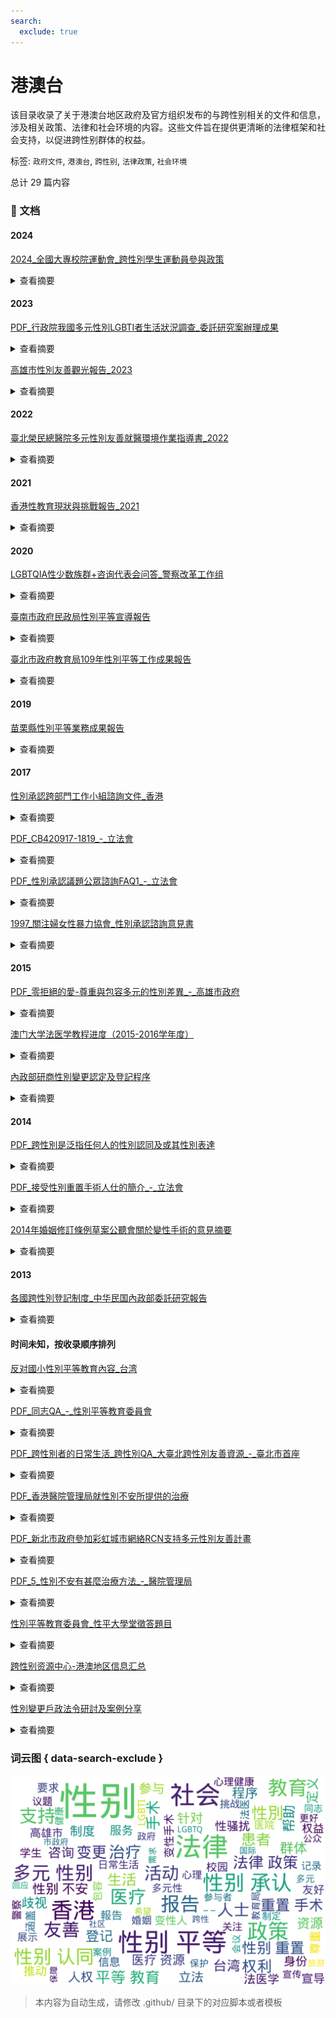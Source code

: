 ```yaml
---
search:
  exclude: true
---
```



# 港澳台

该目录收录了关于港澳台地区政府及官方组织发布的与跨性别相关的文件和信息，涉及相关政策、法律和社会环境的内容。这些文件旨在提供更清晰的法律框架和社会支持，以促进跨性别群体的权益。


标签: `政府文件`, `港澳台`, `跨性别`, `法律政策`, `社会环境`


总计 29 篇内容



### 📄 文档


#### 2024



[2024_全國大專校院運動會_跨性別學生運動員參與政策](2024_全國大專校院運動會_跨性別學生運動員參與政策_page.md)<details><summary>查看摘要</summary>

该文件是关于跨性别学生运动员参与114届全国大专院校运动会的试办实施计划，主要依据国际奥林匹克委员会（IOC）公布的最新指南制定了各项政策与程序。文件详细说明了跨性别学生运动员的定义、参赛资格的审查流程、所需提交的材料及相关的监控措施。文件还列出参与运动的各项标准和要求，包括对睪固酮浓度的限制，确保比赛的公平性与安全性。特别强调，申请者不必强制接受医疗评估，并提供了与申请程序相关的咨询与协助管道，旨在促进跨性别学生的权益保护，推动性别平等的发展。
</details>



#### 2023



[PDF_行政院我國多元性別LGBTI者生活狀況調查_委託研究案辦理成果](PDF_行政院我國多元性別LGBTI者生活狀況調查_委託研究案辦理成果_page.md)<details><summary>查看摘要</summary>

该PDF文件由行政院性别平等处发布，报告了台湾以多元性别群体（LGBTI）为研究对象的生活状况调查的成果与政策建议。文件记录了针对LGBTI群体的生活状况、歧视经验、医疗资源、心理健康等多个维度的调查结果，并提出了一系列的政策建议，旨在改善LGBTI群体的生活质量和社会地位。调查时间段为2022年10月1日至2022年11月30日，采集了共计13,104份有效问卷，内容涉及教育、就业、健康、歧视与敌意、法律与权益等方面，旨在为未来的政策制定提供数据支持。文件详细展示了LGBTI群体的特征与需求，包括身心健康状况、社会认同与接纳、政策建议等多个方面，为进一步推动性别平等与多元性别权益提供了详实的依据。
</details>




[高雄市性別友善觀光報告_2023](高雄市性別友善觀光報告_2023_page.md)<details><summary>查看摘要</summary>

该文件是由高雄市政府观光局发布的《关于高雄市性别友善观光的报告》。报告围绕高雄市如何落实性别平等的国际公约CEDAW（消除对妇女一切形式歧视公约）展开，强调了政府在推动性别友好环境与旅游体验方面所做的努力。文中提到，随着高雄的发展，政府致力于消除性别歧视，建立友善的旅游环境，包括友善的厕所在内的多重设施、友好的住宿安排以及友善的旅游路线。文件还详细列出了高雄在支持LGBTQ+群体、促进性别权利方面的历史和现状，包括过去的同志游行与性别友善政策的实施，目的是打造一个欢迎所有性别样貌的城市。
</details>



#### 2022



[臺北榮民總醫院多元性別友善就醫環境作業指導書_2022](臺北榮民總醫院多元性別友善就醫環境作業指導書_2022_page.md)<details><summary>查看摘要</summary>

本文件为《臺北榮民總醫院多元性別友善就醫環境作業指導書》，旨在建构一个友好的医疗环境，以提升多元性别者的身心健康。文件详细定义了多元性别的涵义，包括女同志、男同志、双性恋及跨性别者，再者阐述了本院在推行性别平等的政策。内容中提出了多项重要原则，如不歧视多元性别者、医护人员需接受相关培训，以及提供多元性别友善的照护等。

文中还详尽列出了构建友好医疗场所的具体措施，包括提供友善的标识和信息、尊重患者的性别认同以及建立性别友善的咨询氛围等。文件强调尊重隐私权，探讨了如何适当地称呼跨性别朋友，承诺保护与性倾向及性别身份相关的私人信息。最后，文件提及医院为患者提供的各种设施，如性别友善厕所及母乳哺育室，展示了医院为多元性别者构建友好环境的努力和成果。
</details>



#### 2021



[香港性教育現狀與挑戰報告_2021](香港性教育現狀與挑戰報告_2021_page.md)<details><summary>查看摘要</summary>

本文件是关于香港的性教育现状及挑战的报告，指出香港在性教育方面的严重滞后，尤其是在性别多元社群的教育内容上不足。报告中提到，传统观念导致性玕不可讨论，严重影响性别教育的推广。教育工作者提到需要建立安全的环境，让学生能够自由提问。然而，实际调查显示，性教育的效果不理想，且目前的教育政策自1997年就未作修订，无法适应现在的需求。报告还强调了 网上性骚扰问题的上升，与性教育及性骚扰的密切关系，强调教师们对性别传统观念的坚持也是推广性的主要障碍。香港教育大学的郭勤博士指出，性教育应当涵盖同性恋及性别认同等议题，呼吁对非二元性别群体的关注，以便改善现有教育体制，使其更加包容和全面。
</details>



#### 2020



[LGBTQIA性少数族群+咨询代表会问答_警察改革工作组](LGBTQIA性少数族群+咨询代表会问答_警察改革工作组_page.md)<details><summary>查看摘要</summary>

该文件为2020年8月24日举行的匹兹堡警察局针对LGBTQIA性少数族群的咨询会议记录，内容涵盖了法律、社会环境及性别认同等议题。参与者包括警察、学者及性少数群体的代表，他们讨论了如何更好地服务于性少数族群，尤其是变性人和性工作者。会议中提到的关键问题包括：对警察的SOGIE（性取向、性别认同和性别表达）培训的必要性、性工作者的法律地位及其面临的社会歧视，还有如何改善警察与LGBTQ社区的互动。如Ciora Thomas（SisTers PGH主席）指出，性工作者因经济需求而受到社会的迫害，呼吁社会对他们采取更加包容的态度。最后，讨论了如何提高警察的意识与责任等问题，为制定更好、更具包容性的政策提供了基础。
</details>




[臺南市政府民政局性別平等宣導報告](臺南市政府民政局性別平等宣導報告_page.md)<details><summary>查看摘要</summary>

该文件为臺南市政府民政局的性别平等宣导报告，涵盖了109年度一系列与性别平等相关的活动及其成效。这些活动的对象包括里长、新住民、学生及一般民众，宣导的主题包括多元性别、反对性别暴力、促进女性参与STEM等。文件中详细记录了每次活动的日期、参与人数、宣传内容及其目的。例如，在109年5月的性别平等宣导活动中，工作人员通过发放宣传海报和互动问答的方式向参与者传达“性别平等从你我做起”的理念。文件还指出了各活动通过不同渠道的宣传手段，如社交媒体、直接在活动现场宣导等，以提高社会对性别平等的认知与支持。
</details>




[臺北市政府教育局109年性別平等工作成果報告](臺北市政府教育局109年性別平等工作成果報告_page.md)<details><summary>查看摘要</summary>

该文件为「臺北市政府教育局109年性別平等工作成果報告」。文件详细列出了该年度台北市在性别平等方面实施的各种措施、活动及其成效。报告中提到，针对亲密关系暴力事件频发的现象，教育局以“性别与情感”为主题，结合课程内容，开展了一系列活动。例如，109年度共举办37场针对教育人员的校园性侵害、性骚扰及性霸凌防治教育研习，参与人数达2450人。并且，该局也鼓励学生在“生活小小事，谈情感”主题下进行征稿，展示了对情感表达的重视，增强学生的性别意识及同理心。还有提及增加对未成年人保护及权益保障的培训，定期对校内存在的性别议题进行研究和报告。同时，文件中也列出了性别平等项目的预算情况和教育局的各项策略、措施，这些都助力于建立性别友善的校园环境。此报告不仅是对过去一年的总结，也是为未来进一步推动性别平等提供参考的文献。
</details>



#### 2019



[苗栗縣性別平等業務成果報告](苗栗縣性別平等業務成果報告_page.md)<details><summary>查看摘要</summary>

该文件是苗栗县关于性别平等业务成果的官方报告，旨在总结和评估跨性别宣传活动的实施情况。报告中详细列出活动的名称为“难撕的标签-跨性别宣导”，并说明其进行的具体时间为108年下半年度。活动主要针对苗栗县政风处及其员工亲属，约有53人参与，其中男性24人（45.28%）和女性29人（54.72%）。该活动的目标在于增进参与者对性别议题的认识，尤其是对跨性别的理解，从而促进不同性别群体间的和谐相处。报告中提到，通过前导测验发现参与者对性平意识的认同度接近100%，且超过90%的参与者对跨性别这个术语有所了解。该项目希望通过互动式宣导、测验等多样化的宣导方式，增强对性别认同和性别多样性的理解和尊重，并将性别平等意识融入日常生活中。总体而言，该文件记录了苗栗县在推广多元性别和性别平等方面的努力与成效。
</details>



#### 2017



[性別承認跨部門工作小組諮詢文件_香港](性別承認跨部門工作小組諮詢文件_香港_page.md)<details><summary>查看摘要</summary>

该文件是由香港性别承认跨部门工作小组拟备的咨询文件，旨在研究和探讨在香港实施性别承认制度所需的法律权利和相关行政措施。文件详细介绍了工作小组成立的背景、职权范围、研究方法和研究范围，提供有关如何保障变性人士法律权利的政策建议。此文件重点分析了香港现行法律制度与其他国家（例如英国）在性别承认上的法律比较，并讨论了性别承认影响的法律条文，如在婚姻、身份文件、医疗服务等领域的应用及其法律后果。文件还涉及社会对变性和跨性别身份的理解与接受，以及面临的法律与社会挑战。文件最后部分总结了性别承认制度可能带来的利益与需考量的争议，寻求公众的反馈与建议。
</details>




[PDF_CB420917-1819_-_立法會](PDF_CB420917-1819_-_立法會_page.md)<details><summary>查看摘要</summary>

该文件为公民党就香港《性别承认法》的意见书，文件详细探讨了跨性别人士在法律上的地位，尤其是在婚姻和性别认同方面所面临的挑战。文件引用了2013年W诉婚姻登记官案中的判决，强调已完成性别重置手术的变性人士在婚姻方面的权利，并指出香港作为国际社会的一部分，应借鉴英国2004年《性别承认法令》的相关内容，跟进立法萧条的问题。文件中提到跨性别人士在香港的社会地位、法律保障和生存现状，强调必须建立独立于性别重置手术之外的法律承认体系，以避免对跨性别人士的强制绝育和身体完整性侵犯，并指出国际上对跨性别权利的逐步推进。公民党主张应尽快制定《性别承认法》，并重新审视双性人群体的性别承认问题。
</details>




[PDF_性別承認議題公眾諮詢FAQ1_-_立法會](PDF_性別承認議題公眾諮詢FAQ1_-_立法會_page.md)<details><summary>查看摘要</summary>

该文件为2017年由香港性文化学会发布的性别承认议题公众咨询FAQ，主要围绕香港政府对于性别承认的法律及社会环境进行讨论。文件中列出了一系列常见问题与答案，旨在帮助公众理解性别承认的基本概念和背景资料。它指出，性别不仅是生理与心理认同的体现，同时也是社会的法律问题。文件强调，已进行性别重置手术的变性人士享有法律的认可与保护，同时讨论了存在的法律空白及社会文化层面的歧视与包容度。值得注意的是，该咨询文件描述了几种不同的性别承认模式，包括自我声明模式、无需手术模式等，并探讨每种模式的利弊。通过对比全球不同地区的做法，文件为改善香港性别认同法律和政策提供了宝贵的参考。
</details>




[1997_關注婦女性暴力協會_性別承認諮詢意見書](1997_關注婦女性暴力協會_性別承認諮詢意見書_page.md)<details><summary>查看摘要</summary>

该文件为关注女性暴力协会就性别承认跨部门工作小组的《性别承认咨询文件》所提出的意见书。文件详细阐述了性别承认制度的重要性，强调性别承认是一种人权，所有跨性别人士的选择权应被尊重。文件中提出了对16个咨询问题的回应，包括是否应为香港设立性别承认制度、在性别承认中订立医学诊断的规定、性别承认应该涵盖的医疗条件等。

协会认为，性别不应仅以二元方式处理，性别不安并不是疾病，提出法律上应允许跨性别人士在无须必须进行医学干预的情况下获得法律承认。文件中还对性别承认的申请流程及必要条件提出了建议，强调任何医疗选择权应尊重个体差异，任何人都不应因状态而被迫接受医疗程序。此文件在讨论多元性别与法律的交汇点时，呼吁建立一个更加包容与理解的社会环境。
</details>



#### 2015



[PDF_零拒絕的愛-尊重與包容多元的性別差異_-_高雄市政府](PDF_零拒絕的愛-尊重與包容多元的性別差異_-_高雄市政府_page.md)<details><summary>查看摘要</summary>

本文件是由高雄市政府教育局编写的一本手册，旨在推广和实施性别平等教育，确保每个学生在校内都能健康地成长。手册中详细介绍了《性别平等教育法》的相关知识，强调了实施这一法律的必要性和背景，包括过去在校园里发生的性别暴力事件，以及社会对性别问题的关注与反思。手册的结构分为两个主要部分：入门知识和校园现场。在入门知识部分，主要解答如何理解性别、性倾向、性别多样性等基本概念，并探讨教育者和家长在推动性别平等教育中的角色；在校园现场部分，通过真实的教学故事展示了性别平等教育的成效与实践，提及了如何在课堂上处理性别刻板印象和调适学生间的关系。这些案例让大家真实感受到教育的力量以及性别平等的重要性。除此之外，手册还提供了各种实用的建议和资源，以帮助教师和家长更好地理解和参与性别平等教育的工作。
</details>




[澳门大学法医学教程进度（2015-2016学年度）](澳门大学法医学教程进度（2015-2016学年度）_page.md)<details><summary>查看摘要</summary>

本文件是澳门大学法学院2015-2016学年度的法医学课程讲义，详细列出了该年度上学期的教学进度安排。文件中包含每节课的讲授日期、讲师、授课内容及有关法律和医学实践的相关法律条款。课程内容涵盖法医学的基本概念、法医死亡学、法医解剖学、法医创伤学、以及法医精神科等研究领域。针对跨性别和多元性别的相关议题，例如‘性法医学’的讲授内容，也涉及对性别认同和法律问题的探讨，为研究和实践中的法律提供了重要依据。文件中还提到了一些与法医学相关的重要书籍，以供学习者深入参考。每堂课都安排了具体的学习内容和相关的法律条款，这为学习者提供了全面的学习资源和法医学应用的实际指导。
</details>




[內政部研商性別變更認定及登記程序](內政部研商性別變更認定及登記程序_page.md)<details><summary>查看摘要</summary>

这份PDF文件记录了台湾内政部关于性别变更认定及登记程序的第三次会议的发言要旨。会议于104年5月6日下午召开，涉及的主题包括性别认同与登记的法律框架、不同相关方的意见及建议，和对跨性别者权利的保障。文件中提到，性别认同是基本人权，并讨论了不摘除性器官的个体如何进行性别变更的问题，强调相关程序及负责判断的人士的资格。此文献为台湾在性别变更法律政策方面的重要记录，反映出社会对性别认同的关注和法律的逐步改革。会议中多位与会者提出了对当前制度的改善建议，并讨论了未来可能的立法方向。
</details>



#### 2014



[PDF_跨性別是泛指任何人的性別認同及或其性別表達](PDF_跨性別是泛指任何人的性別認同及或其性別表達_page.md)<details><summary>查看摘要</summary>

该文件由平等机会委员会发布，内容围绕跨性别人士和变性人在香港的权利、法律及社会环境。文中详细解释了跨性别和变性人的定义，强调跨性别是指人们的性别认同与出生时的性别不一致，而变性人则是希望以另一性别身份生活的人。文件还探讨了香港的法律框架，介绍了变性人所需的性别重置手术程序，以及相关的心理健康挑战如性别焦虑症。文件指出，当前的法律体系未能充分保护跨性别人士的权利，包括在条件下更改身份证明文件的程序，以及由于现有规定可能引发的歧视问题。本文件的最后讨论了W诉婚姻登记官案的裁判及对香港的影响，包括推荐制定全面的性别承认法例的重要性。
</details>




[PDF_接受性別重置手術人仕的簡介_-_立法會](PDF_接受性別重置手術人仕的簡介_-_立法會_page.md)<details><summary>查看摘要</summary>

该文件是关于性别重置手术的简介，主要由香港立法会发布，旨在提供对接受性别重置手术人士的基本信息和流程的说明。文件开头说明这一手术的相关背景，强调接受手术的个体均为心智健全与身体健康的成年人，他们因身体性别与心理性别不一致而感到痛苦。根据世界卫生组织的分类，这种状况被定义为易性症（Transsexualism）。文件详细列出了接受性别重置手术的过程，包括必要的心理评估、异性荷尔蒙的反应观察以及实生活中至少12个月的异性打扮体验。这些步骤旨在确保申请手术者经过深思熟虑，并充分理解手术的风险和影响。文件同时提到香港过去三十年来大约有一百位人士接受了性别重置手术，绝大多数接受手术的人士都能在手术后过上正常生活。最终，文件进一步描述了《条例草案》中关于手术的具体要求，如切除原有性器官与建造所选性别的性器官等，确保操作符合医学原则并且对病人要求足够弹性。强调手术并非酷刑，而是一种有效的治疗心理疾病的方法。这一定义为性别重置手术的合法性和合理性提供了支持。
</details>




[2014年婚姻修訂條例草案公聽會關於變性手術的意見摘要](2014年婚姻修訂條例草案公聽會關於變性手術的意見摘要_page.md)<details><summary>查看摘要</summary>

本文件为《2014年婚姻修订条例草案公聽会关于变性手术的意见摘要》的官方文件，其内容记录了2014年4月23日首场公听会中多位人士对于变性手术及其法律规范的看法和意见。会议上提到的具体讨论内容包含了对变性人权益及生活现状的重视，特别是针对于变性手术的争议及医生袁维昌的专业回应。文中指出，公众对变性手术的认识存在误解，有部分意见认为性别变更的法律要求过于严苛，并认为强制进行变性手术侵犯了人权。袁医生回应了这些意见，强调变性手术对于跨性别者身心健康的积极作用，并表达了对加宽法律要求的看法，他提到：“做手术本身有好处，危险性不高”。文中还提及了何韻詩等人士对法律及社会环境中跨性别问题的关注，提出的不只是一种法律上的改变，更是对跨性别群体生活状况的深思和关怀。
</details>



#### 2013



[各國跨性別登記制度_中华民国內政部委託研究報告](各國跨性別登記制度_中华民国內政部委託研究報告_page.md)<details><summary>查看摘要</summary>

该文件为《各国跨性别登记制度》的研究报告，由中华民国内政部委托逢甲大学进行研究，主要探讨各国在跨性别者身份登记方面的法律政策与实施情况。报告包含对德国、瑞士、奥地利、日本、英国、加拿大、澳大利亚等国家的相关法律法规及立法沿革的详细分析。通过文献分析与比较法研究，报告旨在为改善台湾跨性别者的社会处境与法律地位提供参考。

文件首先介绍了研究的缘起与方法，接着详细阐述各国在跨性别者身份登记方面的法规与法律解释，分析这些法律在实践中的应用及社会反应，最后总结了各国立法的共同趋势与对台湾未来的建议，如放宽性别登记条件、增设非二元性别选择等。报告强调性别自主是基本人权，跨性别者应有权自主决定自身性别，并指出不同国家在这一问题上的框架与对待态度，呈现出多元与复杂的立法背景。
</details>



#### 时间未知，按收录顺序排列



[反对國小性別平等教育內容_台湾](反对國小性別平等教育內容_台湾_page.md)<details><summary>查看摘要</summary>

本文件为台湾地区关于反对国家小学性别平等教育相关内容的正式文件。文中提出了对现行性别平等教育政策的批评和反对意见，强调这些政策对儿童成长及心理健康的潜在影响。文件内容可能涉及诸如教育体系中的性别意识形态冲突、父母及社会各界的反馈，以及对教育政策变更的呼吁。虽然文件的具体内容未被展示，但一般而言，这类文件往往包含政策建议、社会讨论及相关案例分析。
</details>




[PDF_同志QA_-_性別平等教育委員會](PDF_同志QA_-_性別平等教育委員會_page.md)<details><summary>查看摘要</summary>

本文件由性别平等教育委员会发布，致力于介绍和解答关于性别多样性和跨性别者权益的问题。文件内容包括针对跨性别人士的常见疑问解答，例如跨性别的定义、过渡过程中的注意事项、以及如何支持跨性别个体等。还讨论了在教育环境中实施性别平等教育的重要性，强调了教育工作者在推动理解与包容方面的角色。文件通过列举具体案例和相关政策，提供了实用的信息和指导，帮助社会大众更好地理解和尊重跨性别者的生活和挑战。
</details>




[PDF_跨性別者的日常生活_跨性別QA_大臺北跨性別友善資源_-_臺北市首座](PDF_跨性別者的日常生活_跨性別QA_大臺北跨性別友善資源_-_臺北市首座_page.md)<details><summary>查看摘要</summary>

该文件为《跨性别者的日常生活：跨性别QA》，由大台北跨性别友善资源发布，为用户提供了关于跨性别者日常生活及其面临的一些挑战与资源的信息。文件中深入探讨了跨性别人士的生活经历，包括他们在身份认同、社会接受度、医疗支持等方面所遭遇的具体问题和遭遇的歧视。通过问答形式，文件还回应了社会对跨性别人士常见的误解，并提供了一些友好的建议和支持资源，以帮助社会更好地理解跨性别者的需求。最终，希望通过此文件能提升公众对跨性别者的关注，推动更为友好的社区环境。
</details>




[PDF_香港醫院管理局就性別不安所提供的治療](PDF_香港醫院管理局就性別不安所提供的治療_page.md)<details><summary>查看摘要</summary>

该文件为香港医院管理局关于性别不安所提供治疗的正式文件。文件内容涵盖了对性别不安的临床定义、治疗方案以及可获得的医疗资源等方面的信息。它详细解释了性别不安患者在香港能获取的医疗支持，包括心理咨询、激素治疗和外科手术等医疗选择。同时，文件也提到相关的法律政策，确保患者在接受治疗时的合法权益。此文档显著反映了香港在性别认同及医疗支持方面的制度和实践，旨在提供对性别不安患者的指导和帮助。
</details>




[PDF_新北市政府參加彩虹城市網絡RCN支持多元性別友善計畫](PDF_新北市政府參加彩虹城市網絡RCN支持多元性別友善計畫_page.md)<details><summary>查看摘要</summary>

此文件为新北市政府参与国际组织彩虹城市网络(RCN)支持多元性别友善计划的官方报告。报告详细介绍了该市在多元性别方面的政策进展、数据统计和活动策划。文件提到新北市在110年（2021年）正式加入RCN，并承诺将多元性别族群的面向纳入政策中。这包括指派专员参与相关活动以及每年提交多元性别族群的政策成果。接着，报告呈现了国内外关于多元性别人口的研究数据，显示台湾的双性恋和同性恋者占比较大，并引用盖洛普的研究指出全美约有4.5%的人口为LGBT，其中跨性别者占0.6%。此报告还分析了新北市在108至110年间针对多元性别族群开展的活动、服务和政策计划的数量，强调了推动性别平等的必要性和目标。最后，该文件展示了未来的活动策略，提升新北市政府对于多元性别群体的支持与能见度。
</details>




[PDF_5_性別不安有甚麼治療方法_-_醫院管理局](PDF_5_性別不安有甚麼治療方法_-_醫院管理局_page.md)<details><summary>查看摘要</summary>

本文件是由香港医院管理局发布的一份关于性别不安（Gender Dysphoria）治疗方法的指南，详细介绍了性别不安的定义、成因、治疗方法及相关的医疗资源。文件的开头定义了性别不安，并指出这种状态是患者感受到的生理性别与其心理性别之间存在显著的差异，通常会导致强烈的心理困扰。接着，文件详细列出了一系列治疗方法，包括：

1. **荷尔蒙治疗**：由内分泌科医生评估患者体质，并在患者同意下开处方荷尔蒙，以帮助患者达到其希望的生理特征。
2. **实际生活体验**：患者在治疗期间需遵循其选择的性别角色生活至少12个月，体验该性别所带来的生活各方面变化。
3. **心理治疗**：精神科医生将在治疗过程中密切观察患者的心理健康，确保他们能够健康应对变化，帮助患者评估治疗带来的影响。
4. **性别重置手术**：在适合的情况下，医院将患者转介至外科医生，进一步讨论可能的手术治疗。
</details>




[性別平等教育委員會_性平大學堂徵答題目](性別平等教育委員會_性平大學堂徵答題目_page.md)<details><summary>查看摘要</summary>

该文件为《性别平等教育委员会性平大学堂有奖征答题目》的PDF文档，包含了一系列与性别平等和性骚扰防治相关的选择题和判断题。题目内容涉及社会对性别角色的传统观念，诸如「做家事是女人的事」以及对安全性行为的相关认知。文件中还提及了同志关系与性病的关系，强调安全性行为是预防性病的根本之道。文中列举了校园性骚扰实例，帮助读者理解性骚扰的定义和表现形式，包括同学之间的互动及不当行为的后果。最后，文件指出性别平等的真正含义不仅限于男女平等，而是应尊重所有性别取向者，涵盖更广义的多元性别观念。
</details>




[跨性别资源中心-港澳地区信息汇总](跨性别资源中心-港澳地区信息汇总_page.md)<details><summary>查看摘要</summary>

该文件为《跨性别资源中心-港澳地区信息汇总》的PDF文档，旨在提供有关港澳地区针对跨性别者的资源和支持服务的全面信息。文件中可能包括有关医疗服务、心理咨询、法律支持以及社会服务等内容，帮助跨性别者在日常生活中获得所需的支持和帮助。文件还可能列出相关组织及其联系方式，以及可供跨性别者使用的热线和帮助渠道。通过这样的信息汇总，期望能够增强跨性别者的社会支持网络，提升他们对自身权利和资源的了解。
</details>




[性別變更戶政法令研討及案例分享](性別變更戶政法令研討及案例分享_page.md)<details><summary>查看摘要</summary>

该文件涉及性别变更户政法令的研讨与案例分享，内容详尽地探讨了性别变更登记的相关法律要求和案例分析。通过具体案例，例如居民O君提供的医疗诊断证明书，文件阐述了申请性别变更所需的必要条件，包括精神科医师的评估、诊断证明和不可逆手术的完成情况。依据户籍法第21条的规定，文件解释了性别变更登记的程序和法律要求，强调必须遵循相关法规完成登记。文件中还讨论了对“平胸手术”的法律认定问题，指出一旦进行该手术，将面临不可逆的身体变化，因此手术前需认真考虑。还涉及到出生别变更登记的程序、相关人的出生别变更及其所需材料，指导如何在不同辖区间进行相关的户籍变更。
</details>




### 词云图 { data-search-exclude }

![./政府及官方组织文件/港澳台摘要词云图](abstracts_wordcloud.png)


> 本内容为自动生成，请修改 .github/ 目录下的对应脚本或者模板
